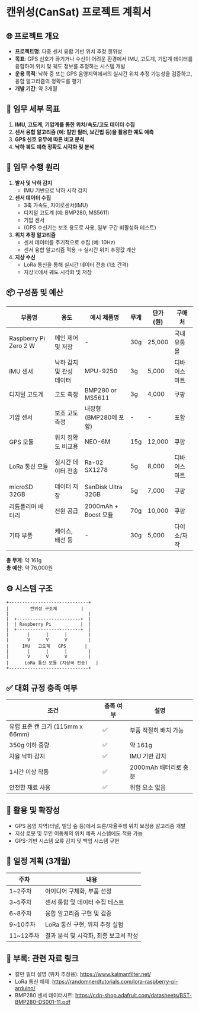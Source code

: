 
# 캔위성(CanSat) 프로젝트 계획서

## 🌐 프로젝트 개요
- **프로젝트명**: 다중 센서 융합 기반 위치 추정 캔위성
- **목표**: GPS 신호가 끊기거나 수신이 어려운 환경에서 IMU, 고도계, 기압계 데이터를 융합하여 위치 및 궤도 정보를 추정하는 시스템 개발
- **운용 목적**: 낙하 중 또는 GPS 음영지역에서의 실시간 위치 추정 가능성을 검증하고, 융합 알고리즘의 정확도를 평가
- **개발 기간**: 약 3개월

## 🎯 임무 세부 목표
1. **IMU, 고도계, 기압계를 통한 위치/속도/고도 데이터 수집**
2. **센서 융합 알고리즘 (예: 칼만 필터, 보간법 등)을 활용한 궤도 예측**
3. **GPS 신호 유무에 따른 비교 분석**
4. **낙하 궤도 예측 정확도 시각화 및 분석**

## 🧪 임무 수행 원리
1. **발사 및 낙하 감지**
   - IMU 기반으로 낙하 시작 감지
2. **센서 데이터 수집**
   - 3축 가속도, 자이로센서(IMU)
   - 디지털 고도계 (예: BMP280, MS5611)
   - 기압 센서
   - (GPS 수신기는 보조 용도로 사용, 일부 구간 비활성화 테스트)
3. **위치 추정 알고리즘**
   - 센서 데이터를 주기적으로 수집 (예: 10Hz)
   - 센서 융합 알고리즘 적용 → 실시간 위치 추정값 계산
4. **지상 수신**
   - LoRa 통신을 통해 실시간 데이터 전송 (1초 간격)
   - 지상국에서 궤도 시각화 및 저장

## 📦 구성품 및 예산

| 부품명 | 용도 | 예시 제품명 | 무게 | 단가(원) | 구매처 |
|--------|------|-------------|------|-----------|--------|
| Raspberry Pi Zero 2 W | 메인 제어 및 저장 | - | 30g | 25,000 | 국내 유통몰 |
| IMU 센서 | 낙하 감지 및 관성 데이터 | MPU-9250 | 3g | 5,000 | 디바이스마트 |
| 디지털 고도계 | 고도 측정 | BMP280 or MS5611 | 3g | 4,000 | 쿠팡 |
| 기압 센서 | 보조 고도 측정 | 내장형 (BMP280에 포함) | - | - | 포함 |
| GPS 모듈 | 위치 정확도 비교용 | NEO-6M | 15g | 12,000 | 쿠팡 |
| LoRa 통신 모듈 | 실시간 데이터 전송 | Ra-02 SX1278 | 5g | 8,000 | 디바이스마트 |
| microSD 32GB | 데이터 저장 | SanDisk Ultra 32GB | 5g | 7,000 | 쿠팡 |
| 리튬폴리머 배터리 | 전원 공급 | 2000mAh + Boost 모듈 | 70g | 10,000 | 쿠팡 |
| 기타 부품 | 케이스, 배선 등 | - | 30g | 5,000 | 다이소/자작 |

**총 무게**: 약 161g  
**총 예산**: 약 76,000원

## ⚙️ 시스템 구조

```
+------------------------------+
|        캔위성 구조체         |
|                              |
|  +------------------------+  |
|  | Raspberry Pi           |  |
|  +------------------------+  |
|       |      |      |        |
|       V      V      V        |
|     IMU   고도계   GPS       |
|       |      |      |        |
|       V      V      V        |
|      LoRa 통신 모듈 (지상국 전송)   |
+------------------------------+
```

## ✅ 대회 규정 충족 여부

| 조건 | 충족 여부 | 설명 |
|------|------------|-------|
| 유럽 표준 캔 크기 (115mm x 66mm) | ✅ | 부품 적절히 배치 가능 |
| 350g 이하 중량 | ✅ | 약 161g |
| 자율 낙하 감지 | ✅ | IMU 기반 감지 |
| 1시간 이상 작동 | ✅ | 2000mAh 배터리로 충분 |
| 안전한 재료 사용 | ✅ | 위험 요소 없음 |

## 🧠 활용 및 확장성
- GPS 음영 지역(터널, 빌딩 숲 등)에서 드론/자율주행 위치 보정용 알고리즘 개발
- 지상 로봇 및 무인 이동체의 위치 예측 시스템에도 적용 가능
- GPS-기반 시스템 오류 감지 및 백업 시스템 구현

## 📅 일정 계획 (3개월)

| 주차 | 내용 |
|------|------|
| 1~2주차 | 아이디어 구체화, 부품 선정 |
| 3~5주차 | 센서 통합 및 데이터 수집 테스트 |
| 6~8주차 | 융합 알고리즘 구현 및 검증 |
| 9~10주차 | LoRa 통신 구현, 위치 추정 실험 |
| 11~12주차 | 결과 분석 및 시각화, 최종 보고서 작성 |

## 📎 부록: 관련 자료 링크
- 칼만 필터 설명 (위치 추정용): https://www.kalmanfilter.net/
- LoRa 통신 예제: https://randomnerdtutorials.com/lora-raspberry-pi-arduino/
- BMP280 센서 데이터시트: https://cdn-shop.adafruit.com/datasheets/BST-BMP280-DS001-11.pdf
